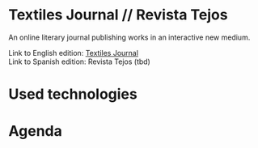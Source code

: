 # Textiles Journal // Revista Tejos
An online literary journal publishing works in an interactive new medium.

Link to English edition: [Textiles Journal](https://textilesjournal.org)<br>
Link to Spanish edition: Revista Tejos (tbd)

# Used technologies

# Agenda

